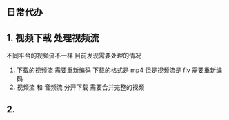 ## 日常代办 

## 1. 视频下载 处理视频流 

不同平台的视频流不一样  目前发现需要处理的情况

1. 下载的视频流 需要重新编码  下载的格式是 mp4  但是视频流是 flv  需要重新编码
2. 视频流 和 音频流 分开下载 需要合并完整的视频

## 2.